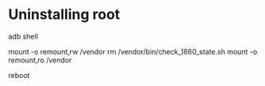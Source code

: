 

# Uninstalling root

adb shell

mount -o remount,rw /vendor
rm /vendor/bin/check_1860_state.sh
mount -o remount,ro /vendor

reboot
